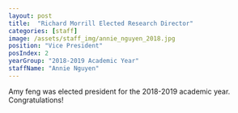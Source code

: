 ```yaml
---
layout: post
title:  "Richard Morrill Elected Research Director"
categories: [staff]
image: /assets/staff_img/annie_nguyen_2018.jpg
position: "Vice President"
posIndex: 2
yearGroup: "2018-2019 Academic Year"
staffName: "Annie Nguyen"
---
```


Amy feng was elected president for the 2018-2019 academic year. Congratulations!
